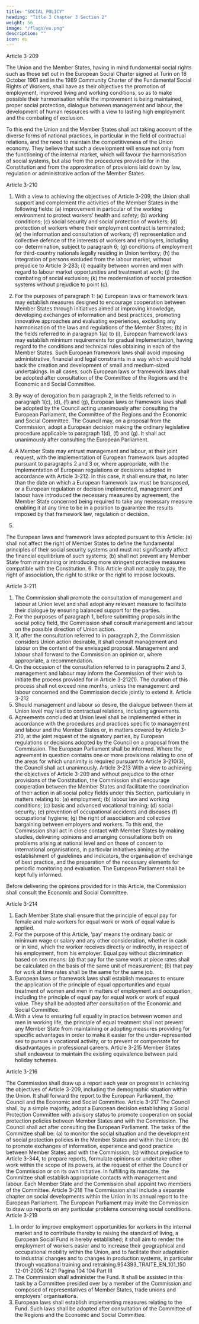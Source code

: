 ```yaml
---
title: "SOCIAL POLICY"
heading: "Title 3 Chapter 3 Section 2"
weight: 56
image: "/flags/eu.png"
description: ""
icon: eu
---
```




Article 3-209

The Union and the Member States, having in mind fundamental social rights such as those set out in
the European Social Charter signed at Turin on 18 October 1961 and in the 1989 Community
Charter of the Fundamental Social Rights of Workers, shall have as their objectives the promotion of
employment, improved living and working conditions, so as to make possible their harmonisation
while the improvement is being maintained, proper social protection, dialogue between management
and labour, the development of human resources with a view to lasting high employment and the
combating of exclusion.

To this end the Union and the Member States shall act taking account of the diverse forms of national
practices, in particular in the field of contractual relations, and the need to maintain the
competitiveness of the Union economy.
They believe that such a development will ensue not only from the functioning of the internal
market, which will favour the harmonisation of social systems, but also from the procedures
provided for in the Constitution and from the approximation of provisions laid down by law,
regulation or administrative action of the Member States.

Article 3-210
1. With a view to achieving the objectives of Article 3-209, the Union shall support and
complement the activities of the Member States in the following fields:
(a) improvement in particular of the working environment to protect workers' health and safety;
(b) working conditions;
(c) social security and social protection of workers;
(d) protection of workers where their employment contract is terminated;
(e) the information and consultation of workers;
(f) representation and collective defence of the interests of workers and employers, including co-
determination, subject to paragraph 6;
(g) conditions of employment for third-country nationals legally residing in Union territory;
(h) the integration of persons excluded from the labour market, without prejudice to Article 3-283;
(i) equality between women and men with regard to labour market opportunities and treatment
at work;
(j) the combating of social exclusion;
(k) the modernisation of social protection systems without prejudice to point (c).

2. For the purposes of paragraph 1:
(a) European laws or framework laws may establish measures designed to encourage cooperation
between Member States through initiatives aimed at improving knowledge, developing exchanges
of information and best practices, promoting innovative approaches and evaluating experiences,
excluding any harmonisation of the laws and regulations of the Member States;
(b) in the fields referred to in paragraph 1(a) to (i), European framework laws may establish
minimum requirements for gradual implementation, having regard to the conditions and
technical rules obtaining in each of the Member States. Such European framework laws shall
avoid imposing administrative, financial and legal constraints in a way which would hold back
the creation and development of small and medium-sized undertakings.
In all cases, such European laws or framework laws shall be adopted after consultation of the
Committee of the Regions and the Economic and Social Committee.
3. By way of derogation from paragraph 2, in the fields referred to in paragraph 1(c), (d), (f) and (g),
European laws or framework laws shall be adopted by the Council acting unanimously after
consulting the European Parliament, the Committee of the Regions and the Economic and Social
Committee.
The Council may, on a proposal from the Commission, adopt a European decision making the
ordinary legislative procedure applicable to paragraph 1(d), (f) and (g). It shall act unanimously after
consulting the European Parliament.
4. A Member State may entrust management and labour, at their joint request, with the
implementation of European framework laws adopted pursuant to paragraphs 2 and 3 or, where
appropriate, with the implementation of European regulations or decisions adopted in accordance
with Article 3-212.
In this case, it shall ensure that, no later than the date on which a European framework law must be
transposed, or a European regulation or decision implemented, management and labour have
introduced the necessary measures by agreement, the Member State concerned being required to take
any necessary measure enabling it at any time to be in a position to guarantee the results imposed by
that framework law, regulation or decision.
5.
The European laws and framework laws adopted pursuant to this Article:
(a) shall not affect the right of Member States to define the fundamental principles of their
social security systems and must not significantly affect the financial equilibrium of such systems;
(b) shall not prevent any Member State from maintaining or introducing more stringent protective
measures compatible with the Constitution.
6. This Article shall not apply to pay, the right of association, the right to strike or the right to
impose lockouts.

Article 3-211

1. The Commission shall promote the consultation of management and labour at Union level and
shall adopt any relevant measure to facilitate their dialogue by ensuring balanced support for the
parties.
2. For the purposes of paragraph 1, before submitting proposals in the social policy field, the
Commission shall consult management and labour on the possible direction of Union action.
3. If, after the consultation referred to in paragraph 2, the Commission considers Union action
desirable, it shall consult management and labour on the content of the envisaged proposal.
Management and labour shall forward to the Commission an opinion or, where appropriate, a
recommendation.
4. On the occasion of the consultation referred to in paragraphs 2 and 3, management and labour
may inform the Commission of their wish to initiate the process provided for in Article 3-212(1).
The duration of this process shall not exceed nine months, unless the management and labour
concerned and the Commission decide jointly to extend it.
Article 3-212
1. Should management and labour so desire, the dialogue between them at Union level may lead to
contractual relations, including agreements.
2. Agreements concluded at Union level shall be implemented either in accordance with the
procedures and practices specific to management and labour and the Member States or, in matters
covered by Article 3-210, at the joint request of the signatory parties, by European regulations or
decisions adopted by the Council on a proposal from the Commission. The European Parliament
shall be informed.
Where the agreement in question contains one or more provisions relating to one of the areas for
which unanimity is required pursuant to Article 3-210(3), the Council shall act unanimously.
Article 3-213
With a view to achieving the objectives of Article 3-209 and without prejudice to the other
provisions of the Constitution, the Commission shall encourage cooperation between the
Member States and facilitate the coordination of their action in all social policy fields under this
Section, particularly in matters relating to:
(a) employment;
(b) labour law and working conditions;
(c) basic and advanced vocational training;
(d) social security;
(e) prevention of occupational accidents and diseases
(f) occupational hygiene;
(g) the right of association and collective bargaining between employers and workers.
To this end, the Commission shall act in close contact with Member States by making studies,
delivering opinions and arranging consultations both on problems arising at national level and on
those of concern to international organisations, in particular initiatives aiming at the establishment of
guidelines and indicators, the organisation of exchange of best practice, and the preparation of the
necessary elements for periodic monitoring and evaluation. The European Parliament shall be kept
fully informed.

Before delivering the opinions provided for in this Article, the Commission shall consult the
Economic and Social Committee.

Article 3-214
1. Each Member State shall ensure that the principle of equal pay for female and male workers for
equal work or work of equal value is applied.
2. For the purpose of this Article, ‘pay’ means the ordinary basic or minimum wage or salary and
any other consideration, whether in cash or in kind, which the worker receives directly or indirectly,
in respect of his employment, from his employer.
Equal pay without discrimination based on sex means:
(a) that pay for the same work at piece rates shall be calculated on the basis of the same unit of
measurement;
(b) that pay for work at time rates shall be the same for the same job.
3. European laws or framework laws shall establish measures to ensure the application of the
principle of equal opportunities and equal treatment of women and men in matters of employment
and occupation, including the principle of equal pay for equal work or work of equal value. They shall
be adopted after consultation of the Economic and Social Committee.
4. With a view to ensuring full equality in practice between women and men in working life, the
principle of equal treatment shall not prevent any Member State from maintaining or adopting
measures providing for specific advantages in order to make it easier for the under-represented sex to
pursue a vocational activity, or to prevent or compensate for disadvantages in professional careers.
Article 3-215
Member States shall endeavour to maintain the existing equivalence between paid holiday schemes.

Article 3-216

The Commission shall draw up a report each year on progress in achieving the objectives of
Article 3-209, including the demographic situation within the Union. It shall forward the report to
the European Parliament, the Council and the Economic and Social Committee.
Article 3-217
The Council shall, by a simple majority, adopt a European decision establishing a Social Protection
Committee with advisory status to promote cooperation on social protection policies between
Member States and with the Commission. The Council shall act after consulting the
European Parliament.
The tasks of the Committee shall be:
(a) to monitor the social situation and the development of social protection policies in the Member
States and within the Union;
(b) to promote exchanges of information, experience and good practice between Member States and
with the Commission;
(c) without prejudice to Article 3-344, to prepare reports, formulate opinions or undertake other
work within the scope of its powers, at the request of either the Council or the Commission or on
its own initiative.
In fulfilling its mandate, the Committee shall establish appropriate contacts with management and
labour.
Each Member State and the Commission shall appoint two members of the Committee.
Article 3-218
The Commission shall include a separate chapter on social developments within the Union in its
annual report to the European Parliament.
The European Parliament may invite the Commission to draw up reports on any particular problems
concerning social conditions.
Article 3-219
1. In order to improve employment opportunities for workers in the internal market and to
contribute thereby to raising the standard of living, a European Social Fund is hereby established; it
shall aim to render the employment of workers easier and to increase their geographical and
occupational mobility within the Union, and to facilitate their adaptation to industrial changes and to
changes in production systems, in particular through vocational training and retraining.954393_TRAITE_EN_101_150
12-01-2005
14:21
Pagina 104
104
Part III
2. The Commission shall administer the Fund. It shall be assisted in this task by a Committee
presided over by a member of the Commission and composed of representatives of Member States,
trade unions and employers' organisations.
3. European laws shall establish implementing measures relating to the Fund. Such laws shall be
adopted after consultation of the Committee of the Regions and the Economic and Social
Committee.


